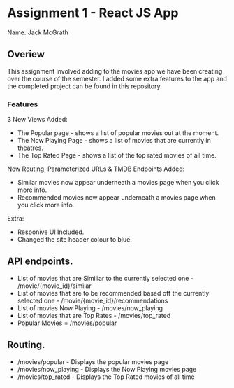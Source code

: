 # Assignment 1 - React JS App

Name: Jack McGrath

## Overiew

This assignment involved adding to the movies app we have been creating over the course of the semester. I added some extra features to the app and the completed project can be found in this repository.

### Features

3 New Views Added:
+ The Popular page - shows a list of popular movies out at the moment.
+ The Now Playing Page - shows a list of movies that are currently in theatres.
+ The Top Rated Page - shows a list of the top rated movies of all time.

New Routing, Parameterized URLs & TMDB Endpoints Added:
+ Similar movies now appear underneath a movies page when you click more info.
+ Recommended movies now appear underneath a movies page when you click more info.


Extra:
+ Responive UI Included.
+ Changed the site header colour to blue.



## API endpoints.

+ List of movies that are Similiar to the currently selected one - /movie/{movie_id}/similar
+ List of movies that are to be recommended based off the currently selected one - /movie/{movie_id}/recommendations
+ List of movies Now Playing - /movies/now_playing
+ List of movies that are Top Rates - /movies/top_rated
+ Popular Movies = /movies/popular



## Routing.

+ /movies/popular - Displays the popular movies page
+ /movies/now_playing - Displays the Now Playing movies page
+ /movies/top_rated - Displays the Top Rated movies of all time

